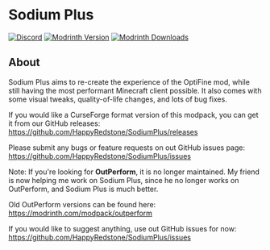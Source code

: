 # Sodium Plus

[![Discord](https://img.shields.io/discord/1076964439531720724?style=for-the-badge&label=Discord&color=blue)](https://discord.com/invite/BCzdyAUeb3)
[![Modrinth Version](https://img.shields.io/modrinth/v/sodiumplus?style=for-the-badge&logo=modrinth&color=%231BD96A)](https://modrinth.com/modpack/sodiumplus)
[![Modrinth Downloads](https://img.shields.io/modrinth/dt/sodiumplus?style=for-the-badge&logo=modrinth)](https://modrinth.com/modpack/sodiumplus)


## About

Sodium Plus aims to re-create the experience of the OptiFine mod, while still having the most performant Minecraft client possible. It also comes with some visual tweaks, quality-of-life changes, and lots of bug fixes.

If you would like a CurseForge format version of this modpack, you can get it from our GitHub releases: https://github.com/HappyRedstone/SodiumPlus/releases

Please submit any bugs or feature requests on out GitHub issues page: https://github.com/HappyRedstone/SodiumPlus/issues

Note: If you're looking for __OutPerform__, it is no longer maintained. My friend is now helping me work on Sodium Plus, since he no longer works on OutPerform, and Sodium Plus is much better.

Old OutPerform versions can be found here:
https://modrinth.com/modpack/outperform

If you would like to suggest anything, use out GitHub issues for now: https://github.com/HappyRedstone/SodiumPlus/issues
